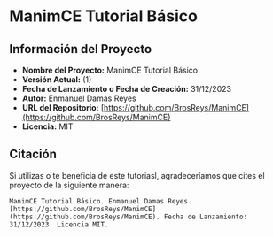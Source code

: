 # ManimCE Tutorial Básico

## Información del Proyecto

- **Nombre del Proyecto:** ManimCE Tutorial Básico
- **Versión Actual:** (1)
- **Fecha de Lanzamiento o Fecha de Creación:** 31/12/2023
- **Autor:** Enmanuel Damas Reyes
- **URL del Repositorio:** [https://github.com/BrosReys/ManimCE](https://github.com/BrosReys/ManimCE)
- **Licencia:** MIT

## Citación

Si utilizas o te beneficia de este tutoriasl, agradeceríamos que cites el proyecto de la siguiente manera:

```plaintext
ManimCE Tutorial Básico. Enmanuel Damas Reyes. [https://github.com/BrosReys/ManimCE](https://github.com/BrosReys/ManimCE). Fecha de Lanzamiento: 31/12/2023. Licencia MIT.
